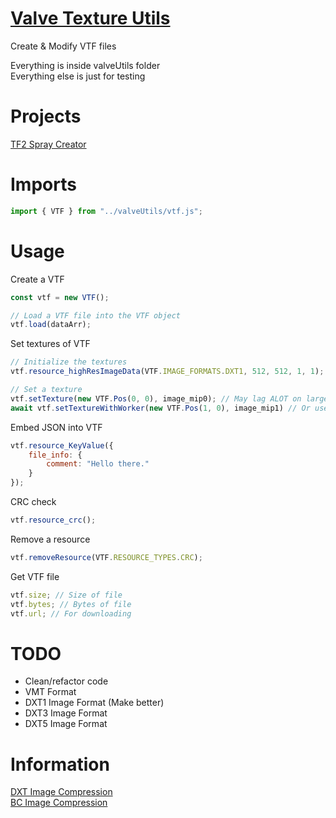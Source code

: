   
# [Valve Texture Utils](https://github.com/Potat05/Valve-Utils)  
  
Create & Modify VTF files  
  
Everything is inside valveUtils folder  
Everything else is just for testing  

# Projects  
  
[TF2 Spray Creator](https://potat05.github.io/Valve-Utils/)  
  
# Imports  

```JavaScript
import { VTF } from "../valveUtils/vtf.js";
```

# Usage  

Create a VTF
```JavaScript
const vtf = new VTF();

// Load a VTF file into the VTF object
vtf.load(dataArr);
```

Set textures of VTF
```JavaScript
// Initialize the textures
vtf.resource_highResImageData(VTF.IMAGE_FORMATS.DXT1, 512, 512, 1, 1);

// Set a texture
vtf.setTexture(new VTF.Pos(0, 0), image_mip0); // May lag ALOT on larger images (Especially with DXT formats)
await vtf.setTextureWithWorker(new VTF.Pos(1, 0), image_mip1) // Or use a worker, Yay no lag!
```

Embed JSON into VTF
```JavaScript
vtf.resource_KeyValue({
    file_info: {
        comment: "Hello there."
    }
});
```

CRC check
```JavaScript
vtf.resource_crc();
```

Remove a resource
```JavaScript
vtf.removeResource(VTF.RESOURCE_TYPES.CRC);
```

Get VTF file
```JavaScript
vtf.size; // Size of file
vtf.bytes; // Bytes of file
vtf.url; // For downloading
```

# TODO  

* Clean/refactor code  
* VMT Format 
* DXT1 Image Format (Make better) 
* DXT3 Image Format
* DXT5 Image Format

# Information  

[DXT Image Compression](https://github.com/nothings/stb/blob/master/stb_dxt.h)  
[BC Image Compression](https://github.com/microsoft/DirectXTex)
